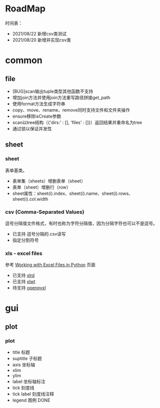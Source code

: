 RoadMap
=======

时间表：
 - 2021/08/22 新增csv类测试
 - 2021/08/20 新增并实现csv类

# common
## file
 - [BUG]scan输出tuple类型其他函数不支持
 - 增加join方法并使用join方法重写路径拼接get_path
 - 使用format方法生成字符串
 - copy、move、rename、remove同时支持文件和文件夹操作
 - ensure移除isCreate参数
 - scan以tree结构（{'dirs:' : [], 'files' : []}）返回结果并重命名为tree
 - 通过锁以保证并发性
## sheet
### sheet
表单基类。
 - 表单集（sheets）增删表单（sheet）
 - 表单（sheet）增删行（row）
 - sheet属性：sheet(i).index、sheet(i).name、sheet(i).rows、sheet(i).col.width

### csv (Comma-Separated Values)
逗号分隔值文件格式，有时也称为字符分隔值，因为分隔字符也可以不是逗号。
 - 已支持 逗号分隔的.csv读写
 - 指定分割符号

### xls - excel files
参考 [Working with Excel Files in Python](http://www.python-excel.org/) 页面
 - 已支持 [xlrd](https://xlrd.readthedocs.io/en/latest/)
 - 已支持 [xlwt](https://xlwt.readthedocs.io/en/latest/)
 - 待支持 [openpyxl](https://openpyxl.readthedocs.io/en/stable/)

# gui
## plot
### plot
 - title        标题
 - suptitle     子标题
 - axis         坐标轴
 - xlim
 - ylim
 - label        坐标轴标注
 - tick         刻度线
 - tick label   刻度线注释
 - legend       图例                    DONE
